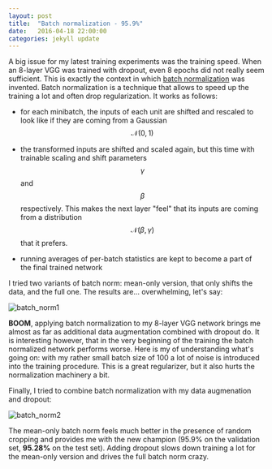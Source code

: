 ```yaml
---
layout: post
title:  "Batch normalization - 95.9%"
date:   2016-04-18 22:00:00
categories: jekyll update
---
```


A big issue for my latest training experiments was the training speed. When an
8-layer VGG was trained with dropout, even 8 epochs did not really seem
sufficient. This is exactly the context in which [batch
normalization](http://arxiv.org/abs/1502.03167) was invented. Batch
normalization is a technique that allows to speed up the training a lot 
and often drop regularization. It works as follows:

- for each minibatch, the inputs of each unit are shifted and rescaled to look
  like if they are coming from a Gaussian $$\mathcal{N}(0, 1)$$

- the transformed inputs are shifted and scaled again, but this time with
  trainable scaling and shift parameters $$\gamma$$ and $$\beta$$ respectively.
  This makes the next layer "feel" that its inputs are coming from a distribution
  $$\mathcal{N}(\beta, \gamma)$$ that it prefers.

- running averages of per-batch statistics are kept to become a part of the
  final trained network 

I tried two variants of batch norm: mean-only version, that only shifts the
data, and the full one. The results are... overwhelming, let's say:

![batch_norm1]({{site.baseurl}}/downloads/batch_norm1.png)

**BOOM**, applying batch normalization to my 8-layer VGG network brings me almost 
as far as additional data augmentation combined with dropout do. It is
interesting however, that in the very beginning of the training the batch
normalized network performs worse. Here is my of understanding what's going on:
with my rather small batch size of 100 a lot of noise is introduced into the training
procedure. This is a great regularizer, but it also hurts the normalization
machinery a bit.

Finally, I tried to combine batch normalization with my data augmenation and
dropout:

![batch_norm2]({{site.baseurl}}/downloads/batch_norm2.png)

The mean-only batch norm feels much better in the presence of random cropping
and provides me with the new champion (95.9% on the validation set, **95.28%** on
the test set). Adding dropout slows down training a lot for the mean-only
version and drives the full batch norm crazy.
